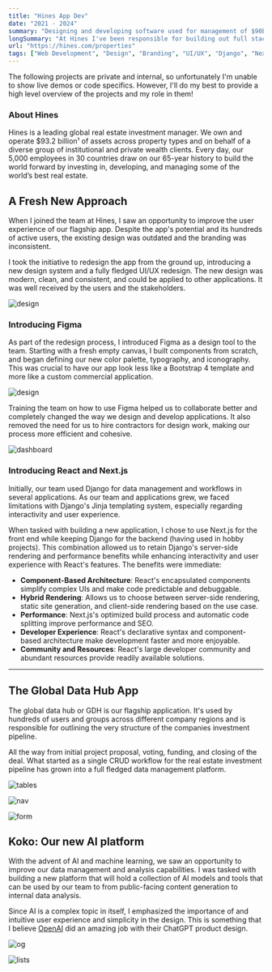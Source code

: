 ```yaml
---
title: "Hines App Dev"
date: "2021 - 2024"
summary: "Designing and developing software used for management of $90b in assets."
longSummary: "At Hines I've been responsible for building out full stack web applications at scale. Which are used internally for management of over $90b in assets. Here are some of the standout projects and features I've contributed to."
url: "https://hines.com/properties"
tags: ["Web Development", "Design", "Branding", "UI/UX", "Django", "Next.js"]
---
```


<Alert>
    The following projects are private and internal, so unfortunately I'm unable
    to show live demos or code specifics. However, I'll do my best to provide a
    high level overview of the projects and my role in them!
</Alert>

### About Hines

Hines is a leading global real estate investment manager. We own and operate $93.2 billion¹ of assets across property types and on behalf of a diverse group of institutional and private wealth clients. Every day, our 5,000 employees in 30 countries draw on our 65-year history to build the world forward by investing in, developing, and managing some of the world’s best real estate.

<LinkPreview
    title="Hines"
    imageUrl="https://images.unsplash.com/photo-1529369901324-74af323b49c8?q=80&w=3820&auto=format&fit=crop&ixlib=rb-4.0.3&ixid=M3wxMjA3fDB8MHxwaG90by1wYWdlfHx8fGVufDB8fHx8fA%3D%3D"
    description="Hines is a leading global real estate investment manager. Learn more about the firm here."
    link="https://hines.com/about"
/>

## A Fresh New Approach

When I joined the team at Hines, I saw an opportunity to improve the user experience of our flagship app. Despite the app's potential and its hundreds of active users, the existing design was outdated and the branding was inconsistent.

I took the initiative to redesign the app from the ground up, introducing a new design system and a fully fledged UI/UX redesign. The new design was modern, clean, and consistent, and could be applied to other applications. It was well received by the users and the stakeholders.

<Image
    src="/projects/hines/cover.png"
    alt="design"
    width={1458}
    height={761}
    contained
    size="lg"
/>

### Introducing Figma

As part of the redesign process, I introduced Figma as a design tool to the team. Starting with a fresh empty canvas, I built components from scratch, and began defining our new color palette, typography, and iconography. This was crucial to have our app look less like a Bootstrap 4 template and more like a custom commercial application.

<Image
    src="/projects/hines/design.png"
    alt="design"
    width={1458}
    height={761}
    size="lg"
/>

Training the team on how to use Figma helped us to collaborate better and completely changed the way we design and develop applications. It also removed the need for us to hire contractors for design work, making our process more efficient and cohesive.

<Image
    src="/projects/hines/dashboard.png"
    alt="dashboard"
    width={1462}
    height={1108}
    size="lg"
    caption="Building an entirely new dashboard, elevating the user experience and allowing our users to work more efficiently."
/>

### Introducing React and Next.js

Initially, our team used Django for data management and workflows in several applications. As our team and applications grew, we faced limitations with Django's Jinja templating system, especially regarding interactivity and user experience.

When tasked with building a new application, I chose to use Next.js for the front end while keeping Django for the backend <span className="text-tertiary">(having used in hobby projects)</span>. This combination allowed us to retain Django's server-side rendering and performance benefits while enhancing interactivity and user experience with React's features. The benefits were immediate:

-   **Component-Based Architecture**: React's encapsulated components simplify complex UIs and make code predictable and debuggable.
-   **Hybrid Rendering**: Allows us to choose between server-side rendering, static site generation, and client-side rendering based on the use case.
-   **Performance**: Next.js's optimized build process and automatic code splitting improve performance and SEO.
-   **Developer Experience**: React's declarative syntax and component-based architecture make development faster and more enjoyable.
-   **Community and Resources**: React's large developer community and abundant resources provide readily available solutions.

---

## The Global Data Hub App

The global data hub or GDH is our flagship application. It's used by hundreds of users and groups across different company regions and is responsible for outlining the very structure of the companies investment pipeline.

All the way from initial project proposal, voting, funding, and closing of the deal. What started as a single CRUD workflow for the real estate investment pipeline has grown into a full fledged data management platform.

<Image
    src="/projects/hines/table.png"
    alt="tables"
    width={1408}
    height={927}
    contained
/>

<Image
    src="/projects/hines/nav.png"
    alt="nav"
    width={1408}
    height={927}
    contained
/>

<Image
    src="/projects/hines/form.png"
    alt="form"
    width={1408}
    height={927}
    contained
/>

## Koko: Our new AI platform

With the advent of AI and machine learning, we saw an opportunity to improve our data management and analysis capabilities. I was tasked with building a new platform that will hold a collection of AI models and tools that can be used by our team to from public-facing content generation to internal data analysis.

Since AI is a complex topic in itself, I emphasized the importance of and intuitive user experience and simplicity in the design. This is something that I believe [OpenAI](https://openai.com) did an amazing job with their ChatGPT product design.

<Image
    src="/projects/hines/login.png"
    alt="og"
    width={2267}
    height={1280}
    contained
    size="lg"
/>

<Image
    src="/projects/hines/list.png"
    alt="lists"
    width={2267}
    height={1280}
    contained
    size="lg"
/>
